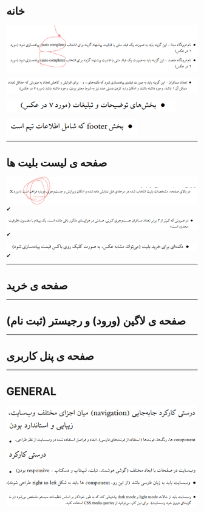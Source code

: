 # خانه
![img.png](img.png)

![img_1.png](img_1.png)

![img_2.png](img_2.png)

![img_3.png](img_3.png)

---

# صفحە ی لیست بلیت ها
![img_5.png](img_5.png) ✔

![img_6.png](img_6.png) ✔

![img_7.png](img_7.png) ✔

---

# صفحە ی خرید

---

# صفحە ی لاگین (ورود) و رجیستر (ثبت نام)

---

#  صفحە ی پنل کاربری

---

# GENERAL
![img_8.png](img_8.png)
![img_9.png](img_9.png)
  - ![img_10.png](img_10.png)

![img_11.png](img_11.png)
  - ![img_12.png](img_12.png)

![img_13.png](img_13.png)

![img_14.png](img_14.png)


